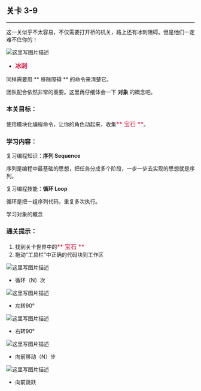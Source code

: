 ## 关卡 3-9

------
这一关似乎不太容易，不仅需要打开桥的机关，路上还有冰刺阻碍。但是他们一定难不住你的！

 ![这里写图片描述](scene/image/obstacle2.png)
 - <font color=#DC143C size=3>**冰刺**</font>

同样需要用 ** 移除障碍 ** 的命令来清楚它。

团队配合依然非常的重要。这里再仔细体会一下 **对象** 的概念吧。
 
### 本关目标：
使用模块化编程命令，让你的角色动起来，收集<font color=#DC143C size=3>** 宝石 **</font>。

### 学习内容：
复习编程知识：**序列 Sequence**

序列是编程中最基础的思想，把任务分成多个阶段，一步一步去实现的思想就是序列。

复习编程技能：**循环 Loop**

循环是把一组序列代码，重复多次执行。

学习对象的概念

### 通关提示：
1. 找到关卡世界中的<font color=#DC143C size=3>** 宝石 **</font>
2. 拖动“工具栏”中正确的代码块到工作区
 
 ![这里写图片描述](scene/image/repeat_times.png)
 - 循环（N）次
 
 ![这里写图片描述](scene/image/turn_left.png)
 - 左转90°
 
 ![这里写图片描述](scene/image/turn_right.png)
 - 右转90°
 
 ![这里写图片描述](scene/image/move_forward.png)
 - 向前移动（N）步
 
 ![这里写图片描述](scene/image/jump_forward.png)
 - 向前跳跃
 